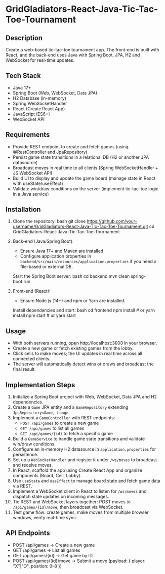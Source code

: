 # GridGladiators-React-Java-Tic-Tac-Toe-Tournament

## Description
Create a web-based tic-tac-toe tournament app. The front-end is built with React, and the back-end uses Java with Spring Boot, JPA, H2 and WebSocket for real-time updates.

## Tech Stack
- Java 17+
- Spring Boot (Web, WebSocket, Data JPA)
- H2 Database (in-memory)
- Spring WebSocketHandler
- React (Create React App)
- JavaScript (ES6+)
- WebSocket API

## Requirements
- Provide REST endpoint to create and fetch games (using @RestController and JpaRepository)
- Persist game state transitions in a relational DB (H2 or another JPA datasource)
- Broadcast moves in real time to all clients (Spring WebSocketHandler + JS WebSocket API)
- Build UI to display and update the game board (manage state in React with useState/useEffect)
- Validate win/draw conditions on the server (implement tic-tac-toe logic in a Java service)

## Installation
1. Clone the repository:
   bash
   git clone https://github.com/your-username/GridGladiators-React-Java-Tic-Tac-Toe-Tournament.git
   cd GridGladiators-React-Java-Tic-Tac-Toe-Tournament
   

2. Back-end (Java/Spring Boot):
   - Ensure Java 17+ and Maven are installed.
   - Configure application properties in `backend/src/main/resources/application.properties` if you need a file-based or external DB.

   Start the Spring Boot server:
   bash
   cd backend
   mvn clean spring-boot:run
   

3. Front-end (React):
   - Ensure Node.js (14+) and npm or Yarn are installed.

   Install dependencies and start:
   bash
   cd frontend
   npm install    # or yarn install
   npm start      # or yarn start
   

## Usage
- With both servers running, open http://localhost:3000 in your browser.
- Create a new game or fetch existing games from the lobby.
- Click cells to make moves; the UI updates in real time across all connected clients.
- The server will automatically detect wins or draws and broadcast the final result.

## Implementation Steps
1. Initialize a Spring Boot project with Web, WebSocket, Data JPA and H2 dependencies.
2. Create a `Game` JPA entity and a `GameRepository` extending `JpaRepository<Game, Long>`.
3. Implement a `GameController` with REST endpoints:
   - `POST /api/games` to create a new game
   - `GET /api/games` to list all games
   - `GET /api/games/{id}` to fetch a specific game
4. Build a `GameService` to handle game state transitions and validate win/draw conditions.
5. Configure an in-memory H2 datasource in `application.properties` for persistence.
6. Set up a `WebSocketHandler` and register it under `/ws/moves` to broadcast and receive moves.
7. In React, scaffold the app using Create React App and organize components (Board, Cell, Lobby).
8. Use `useState` and `useEffect` to manage board state and fetch game data via REST.
9. Implement a WebSocket client in React to listen for `/ws/moves` and dispatch state updates on incoming messages.
10. Tie REST and WebSocket layers together: POST moves to `/api/games/{id}/move`, then broadcast via WebSocket.
11. Test game flow: create games, make moves from multiple browser windows, verify real-time sync.

## API Endpoints
- POST  /api/games            → Create a new game
- GET   /api/games            → List all games
- GET   /api/games/{id}       → Get game by ID
- POST  /api/games/{id}/move  → Submit a move (payload: { player: "X"|"O", position: 0–8 })